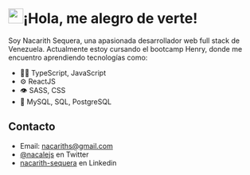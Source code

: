 
<!--
 <h2>
  <img src="https://emojis.slackmojis.com/emojis/images/1531849430/4246/blob-sunglasses.gif?1531849430" width="30"/>¡Hola, me alegro de verte!
</h2>

<details>
  <summary>:zap: About me!</summary>

### Software developer 💻!!

- 👾  I am very curious and that is why you start studying programming

</details>

<br />

<h3 align="center">Soy Nacarith Sequera, una apasionada desarrollador web full stack de Venezuela.</h3>

- 🌱 Actualmente estoy cursando el bootcamp Henry, donde me encuentro aprendiendo tecnologías como:  **HTML, JavaScript, ReactJS, Redux, NodeJS, Express, PostgreSQL, Sequelize, CSS**

<p><img align="left" src="https://github-readme-stats.vercel.app/api/top-langs?username=nacalej&show_icons=true&locale=en&layout=compact" alt="nacalej" /></p>


<p>&nbsp;<img align="center" src="https://github-readme-stats.vercel.app/api?username=nacalej&show_icons=true&locale=en" alt="nacalej" /></p>


<p><img align="center" src="https://github-readme-streak-stats.herokuapp.com/?user=nacalej&" alt="nacalej" /></p>


- 📫 ¿Cómo encontrarme? **nacariths@gmail.com**

<h3 align="left">Conecta conmigo:</h3>

<p align="left">

<a href="https://twitter.com/nacalejs" target="_blank"><img align="center" src="https://raw.githubusercontent.com/rahuldkjain/github-profile-readme-generator/master/src/images/icons/Social/twitter.svg" alt="nacalejs" height="30" width="40" /></a>

<a href="https://www.linkedin.com/in/nacarith-sequera/" target="_blank" rel="noopener noreferrer">
 <img align="center" src="https://raw.githubusercontent.com/rahuldkjain/github-profile-readme-generator/master/src/images/icons/Social/linked-in-alt.svg" alt="https://www.linkedin.com/in/nacarith-sequera/" height="30" width="40" /> 
 </a>
 -->
 
 

 <h1>
  <img src="https://emojis.slackmojis.com/emojis/images/1531849430/4246/blob-sunglasses.gif?1531849430" width="30"/>¡Hola, me alegro de verte!
</h1>
Soy Nacarith Sequera, una apasionada desarrollador web full stack de Venezuela. Actualmente estoy cursando el bootcamp Henry, donde me encuentro aprendiendo tecnologías como:

- 👨‍💻 TypeScript, JavaScript
- ⚙️ ReactJS
- 👁️ SASS, CSS
- 💽 MySQL, SQL, PostgreSQL

## Contacto
- Email: nacariths@gmail.com
- [@nacalejs](https://twitter.com/nacalejs) en Twitter
- [nacarith-sequera](https://www.linkedin.com/in/nacarith-sequera/) en Linkedin

</p>
